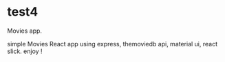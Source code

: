 # test4
Movies app.

simple Movies React app using express, themoviedb api, material ui, react slick. enjoy !   
